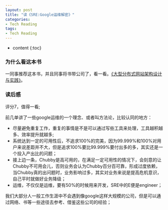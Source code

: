 ```yaml
---
layout: post
title: "读《SRE:Google运维解密》"
categories: 
- Tech Reading
tags:
- Tech Reading
---
```


* content
{:toc}

### 为什么看这本书
一同事推荐这本书，并且同事将书带公司了，看一看。[《大型分布式网站架构设计与实践》](https://book.douban.com/subject/26875239/)。

### 读后感
评分7，值得一看;

前几单讲了一些google运维的一个理念、或者叫方法论，比较认同的地方：
* 尽量避免重复工作，重复的事情是不是可以通过写些工具来处理，工具越积越多、效率提升就越多;
* 系统达到一定的可用性后，不追求100%的完美，因为99.999%和100%对用户来说差距并不大，但是追求100%要比99.999%要付出多的多，其实还是一个投入产出比的问题；
* 接上边一条，Chubby是高可用的，在满足一定可用性的情况下，会刻意的让Chubby不可用会儿，否则业务会认为Chubby百分百可靠，形成过度依赖，当Chubby真的出问题时，业务影响过多，其实对业务来说是提高危机意识，自己平时就做好业务降级；
* 运维，不仅仅是运维，要有50%的时候用来开发，SRE中的E便是engineer；

我们大部分人一般工作生涯中不会遇到像google这样大规模的公司，但是可以通过网络、书等一些途径去参考、借鉴这些公司的经验；
